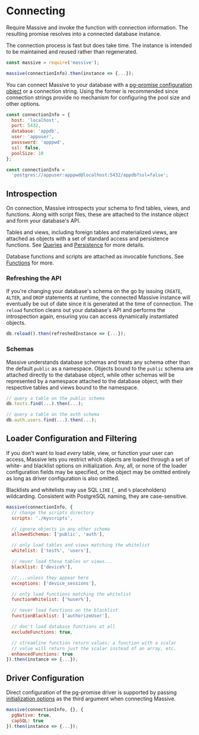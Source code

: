 # Connecting

Require Massive and invoke the function with connection information. The resulting promise resolves into a connected database instance.

The connection process is fast but does take time. The instance is intended to be maintained and reused rather than regenerated.

```javascript
const massive = require('massive');

massive(connectionInfo).then(instance => {...});
```

You can connect Massive to your database with a [pg-promise configuration object](https://github.com/vitaly-t/pg-promise/wiki/Connection-Syntax#configuration-object) or a connection string. Using the former is recommended since connection strings provide no mechanism for configuring the pool size and other options.

```javascript
const connectionInfo = {
  host: 'localhost',
  port: 5432,
  database: 'appdb',
  user: 'appuser',
  passsword: 'apppwd',
  ssl: false,
  poolSize: 10
};
```

```javascript
const connectionInfo =
  'postgres://appuser:apppwd@localhost:5432/appdb?ssl=false';
```

## Introspection

On connection, Massive introspects your schema to find tables, views, and functions. Along with script files, these are attached to the instance object and form your database's API.

Tables and views, including foreign tables and materialized views, are attached as objects with a set of standard access and persistence functions. See [Queries](/queries) and [Persistence](/persistence) for more details.

Database functions and scripts are attached as invocable functions. See [Functions](/functions) for more.

### Refreshing the API

If you're changing your database's schema on the go by issuing `CREATE`, `ALTER`, and `DROP` statements at runtime, the connected Massive instance will eventually be out of date since it is generated at the time of connection. The `reload` function cleans out your database's API and performs the introspection again, ensuring you can access dynamically instantiated objects.

```javascript
db.reload().then(refreshedInstance => {...});
```

### Schemas

Massive understands database schemas and treats any schema other than the default `public` as a namespace. Objects bound to the `public` schema are attached directly to the database object, while other schemas will be represented by a namespace attached to the database object, with their respective tables and views bound to the namespace.

```javascript
// query a table on the public schema
db.tests.find(...).then(...);

// query a table on the auth schema
db.auth.users.find(...).then(...);
```

## Loader Configuration and Filtering

If you don't want to load _every_ table, view, or function your user can access, Massive lets you restrict which objects are loaded through a set of white- and blacklist options on initialization. Any, all, or none of the loader configuration fields may be specified, or the object may be omitted entirely as long as driver configuration is also omitted.

Blacklists and whitelists may use SQL `LIKE` (`_` and `%` placeholders) wildcarding. Consistent with PostgreSQL naming, they are case-sensitive.

```javascript
massive(connectionInfo, {
  // change the scripts directory
  scripts: './myscripts',

  // ignore objects in any other schema
  allowedSchemas: ['public', 'auth'],   

  // only load tables and views matching the whitelist
  whitelist: ['test%', 'users'],

  // never load these tables or views...
  blacklist: ['device%'],

  // ...unless they appear here
  exceptions: ['device_sessions'],

  // only load functions matching the whitelist
  functionWhitelist: ['%user%'],

  // never load functions on the blacklist
  functionBlacklist: ['authorizeUser'],

  // don't load database functions at all
  excludeFunctions: true,

  // streamline function return values: a function with a scalar
  // value will return just the scalar instead of an array, etc.
  enhancedFunctions: true
}).then(instance => {...});
```

## Driver Configuration

Direct configuration of the pg-promise driver is supported by passing [initialization options](https://github.com/vitaly-t/pg-promise#initialization-options) as the third argument when connecting Massive.

```javascript
massive(connectionInfo, {}, {
  pgNative: true,
  capSQL: true
}).then(instance => {...});
```
